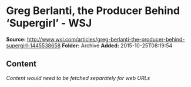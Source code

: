 # Greg Berlanti, the Producer Behind ‘Supergirl’ - WSJ

**Source:** http://www.wsj.com/articles/greg-berlanti-the-producer-behind-supergirl-1445538658
**Folder:** Archive
**Added:** 2015-10-25T08:19:54




## Content
*Content would need to be fetched separately for web URLs*
